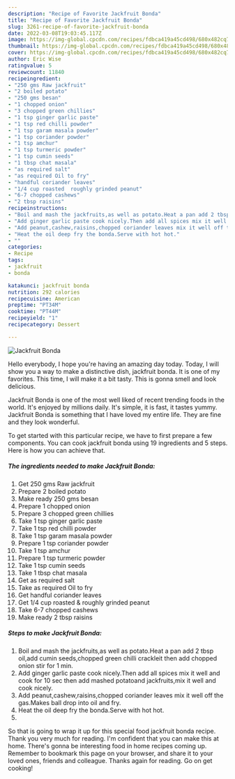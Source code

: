 ```yaml
---
description: "Recipe of Favorite Jackfruit Bonda"
title: "Recipe of Favorite Jackfruit Bonda"
slug: 3261-recipe-of-favorite-jackfruit-bonda
date: 2022-03-08T19:03:45.117Z
image: https://img-global.cpcdn.com/recipes/fdbca419a45cd498/680x482cq70/jackfruit-bonda-recipe-main-photo.jpg
thumbnail: https://img-global.cpcdn.com/recipes/fdbca419a45cd498/680x482cq70/jackfruit-bonda-recipe-main-photo.jpg
cover: https://img-global.cpcdn.com/recipes/fdbca419a45cd498/680x482cq70/jackfruit-bonda-recipe-main-photo.jpg
author: Eric Wise
ratingvalue: 5
reviewcount: 11840
recipeingredient:
- "250 gms Raw jackfruit"
- "2 boiled potato"
- "250 gms besan"
- "1 chopped onion"
- "3 chopped green chillies"
- "1 tsp ginger garlic paste"
- "1 tsp red chilli powder"
- "1 tsp garam masala powder"
- "1 tsp coriander powder"
- "1 tsp amchur"
- "1 tsp turmeric powder"
- "1 tsp cumin seeds"
- "1 tbsp chat masala"
- "as required salt"
- "as required Oil to fry"
- "handful coriander leaves"
- "1/4 cup roasted  roughly grinded peanut"
- "6-7 chopped cashews"
- "2 tbsp raisins"
recipeinstructions:
- "Boil and mash the jackfruits,as well as potato.Heat a pan add 2 tbsp oil,add cumin seeds,chopped green chilli crackleit then add chopped onion stir for 1 min."
- "Add ginger garlic paste cook nicely.Then add all spices mix it well and cook for 10 sec then add mashed potatoand jackfruits,mix it well and cook nicely."
- "Add peanut,cashew,raisins,chopped coriander leaves mix it well off the gas.Makes ball drop into oil and fry."
- "Heat the oil deep fry the bonda.Serve with hot hot."
- ""
categories:
- Recipe
tags:
- jackfruit
- bonda

katakunci: jackfruit bonda 
nutrition: 292 calories
recipecuisine: American
preptime: "PT34M"
cooktime: "PT44M"
recipeyield: "1"
recipecategory: Dessert

---
```



![Jackfruit Bonda](https://img-global.cpcdn.com/recipes/fdbca419a45cd498/680x482cq70/jackfruit-bonda-recipe-main-photo.jpg)

Hello everybody, I hope you're having an amazing day today. Today, I will show you a way to make a distinctive dish, jackfruit bonda. It is one of my favorites. This time, I will make it a bit tasty. This is gonna smell and look delicious.



Jackfruit Bonda is one of the most well liked of recent trending foods in the world. It's enjoyed by millions daily. It's simple, it is fast, it tastes yummy. Jackfruit Bonda is something that I have loved my entire life. They are fine and they look wonderful.


To get started with this particular recipe, we have to first prepare a few components. You can cook jackfruit bonda using 19 ingredients and 5 steps. Here is how you can achieve that.

<!--inarticleads1-->

##### The ingredients needed to make Jackfruit Bonda:

1. Get 250 gms Raw jackfruit
1. Prepare 2 boiled potato
1. Make ready 250 gms besan
1. Prepare 1 chopped onion
1. Prepare 3 chopped green chillies
1. Take 1 tsp ginger garlic paste
1. Take 1 tsp red chilli powder
1. Take 1 tsp garam masala powder
1. Prepare 1 tsp coriander powder
1. Take 1 tsp amchur
1. Prepare 1 tsp turmeric powder
1. Take 1 tsp cumin seeds
1. Take 1 tbsp chat masala
1. Get as required salt
1. Take as required Oil to fry
1. Get handful coriander leaves
1. Get 1/4 cup roasted &amp; roughly grinded peanut
1. Take 6-7 chopped cashews
1. Make ready 2 tbsp raisins




<!--inarticleads2-->

##### Steps to make Jackfruit Bonda:

1. Boil and mash the jackfruits,as well as potato.Heat a pan add 2 tbsp oil,add cumin seeds,chopped green chilli crackleit then add chopped onion stir for 1 min.
1. Add ginger garlic paste cook nicely.Then add all spices mix it well and cook for 10 sec then add mashed potatoand jackfruits,mix it well and cook nicely.
1. Add peanut,cashew,raisins,chopped coriander leaves mix it well off the gas.Makes ball drop into oil and fry.
1. Heat the oil deep fry the bonda.Serve with hot hot.
1. 




So that is going to wrap it up for this special food jackfruit bonda recipe. Thank you very much for reading. I'm confident that you can make this at home. There's gonna be interesting food in home recipes coming up. Remember to bookmark this page on your browser, and share it to your loved ones, friends and colleague. Thanks again for reading. Go on get cooking!
